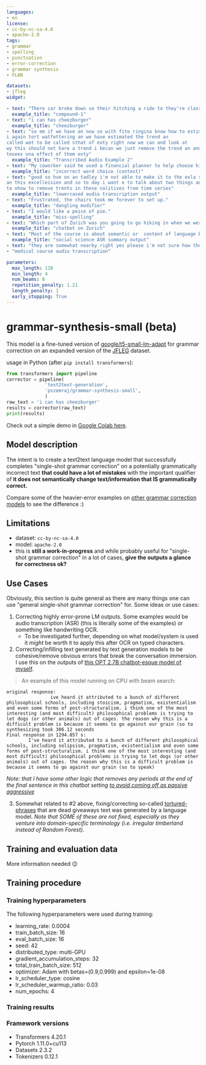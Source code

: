 ```yaml
---
languages:
- en
license: 
- cc-by-nc-sa-4.0
- apache-2.0
tags:
- grammar
- spelling
- punctuation
- error-correction
- grammar synthesis
- FLAN

datasets:
- jfleg
widget:

- text: "There car broke down so their hitching a ride to they're class."
  example_title: "compound-1"
- text: "i can has cheezburger"
  example_title: "cheezburger"
- text: "so em if we have an now so with fito ringina know how to estimate the tren given the ereafte mylite trend we can also em an estimate is nod s
i again tort watfettering an we have estimated the trend an
called wot to be called sthat of exty right now we can and look at
wy this should not hare a trend i becan we just remove the trend an and we can we now estimate
tesees ona effect of them exty"
  example_title: "Transcribed Audio Example 2"
- text: "My coworker said he used a financial planner to help choose his stocks so he wouldn't loose money."
  example_title: "incorrect word choice (context)"
- text: "good so hve on an tadley i'm not able to make it to the exla session on monday this week e which is why i am e recording pre recording
an this excelleision and so to day i want e to talk about two things and first of all em i wont em wene give a summary er about
ta ohow to remove trents in these nalitives from time series"
  example_title: "lowercased audio transcription output"
- text: "Frustrated, the chairs took me forever to set up."
  example_title: "dangling modifier"
- text: "I would like a peice of pie."
  example_title: "miss-spelling"
- text: "Which part of Zurich was you going to go hiking in when we were there for the first time together? ! ?"
  example_title: "chatbot on Zurich"
- text: "Most of the course is about semantic or  content of language but there are also interesting topics to be learned from the servicefeatures except statistics in characters in documents. At this point, Elvthos introduces himself as his native English speaker and goes on to say that if you continue to work on social scnce,"
  example_title: "social science ASR summary output"
- text: "they are somewhat nearby right yes please i'm not sure how the innish is tepen thut mayyouselect one that istatte lo variants in their property e ere interested and anyone basical e may be applyind reaching the browing approach were"
- "medical course audio transcription"

parameters:
  max_length: 128
  min_length: 4
  num_beams: 8
  repetition_penalty: 1.21
  length_penalty: 1
  early_stopping: True
---
```


# grammar-synthesis-small (beta)

This model is a fine-tuned version of [google/t5-small-lm-adapt](https://huggingface.co/google/t5-small-lm-adapt) for grammar correction on an expanded version of the [JFLEG](https://paperswithcode.com/dataset/jfleg) dataset.

usage in Python (after `pip install transformers`):

```python
from transformers import pipeline
corrector = pipeline(
              'text2text-generation',
              'pszemraj/grammar-synthesis-small',
              )
raw_text = 'i can has cheezburger'
results = corrector(raw_text)
print(results)
```

Check out a simple demo in [Google Colab here](https://colab.research.google.com/gist/pszemraj/06fac5b608889e258229a659cc53485f/demo-for-grammar-synthesis-small.ipynb).

## Model description

The intent is to create a text2text language model that successfully completes "single-shot grammar correction" on a potentially grammatically incorrect text **that could have a lot of mistakes** with the important qualifier of **it does not semantically change text/information that IS grammatically correct.**

Compare some of the heavier-error examples on [other grammar correction models](https://huggingface.co/models?dataset=dataset:jfleg) to see the difference :)

## Limitations

- dataset: `cc-by-nc-sa-4.0`
- model: `apache-2.0`
- this is **still a work-in-progress** and while probably useful for "single-shot grammar correction" in a lot of cases, **give the outputs a glance for correctness ok?**

## Use Cases

Obviously, this section is quite general as there are many things one can use "general single-shot grammar correction" for. Some ideas or use cases:

1. Correcting highly error-prone LM outputs. Some examples would be audio transcription (ASR) (this is literally some of the examples) or something like handwriting OCR. 
    - To be investigated further, depending on what model/system is used it _might_ be worth it to apply this after OCR on typed characters. 
2. Correcting/infilling text generated by text generation models to be cohesive/remove obvious errors that break the conversation immersion. I use this on the outputs of [this OPT 2.7B chatbot-esque model of myself](https://huggingface.co/pszemraj/opt-peter-2.7B).
  > An example of this model running on CPU with beam search:
  
```
original response:
                ive heard it attributed to a bunch of different philosophical schools, including stoicism, pragmatism, existentialism and even some forms of post-structuralism. i think one of the most interesting (and most difficult) philosophical problems is trying to let dogs (or other animals) out of cages. the reason why this is a difficult problem is because it seems to go against our grain (so to
synthesizing took 306.12 seconds
Final response in 1294.857 s:
        I've heard it attributed to a bunch of different philosophical schools, including solipsism, pragmatism, existentialism and even some forms of post-structuralism. i think one of the most interesting (and most difficult) philosophical problems is trying to let dogs (or other animals) out of cages. the reason why this is a difficult problem is because it seems to go against our grain (so to speak)
```
  _Note: that I have some other logic that removes any periods at the end of the final sentence in this chatbot setting [to avoid coming off as passive aggressive](https://www.npr.org/2020/09/05/909969004/before-texting-your-kid-make-sure-to-double-check-your-punctuation)_
  
3. Somewhat related to #2 above, fixing/correcting so-called [tortured-phrases](https://arxiv.org/abs/2107.06751) that are dead giveaways text was generated by a language model. _Note that _SOME_ of these are not fixed, especially as they venture into domain-specific terminology (i.e. irregular timberland instead of Random Forest)._


## Training and evaluation data

More information needed 😉

## Training procedure

### Training hyperparameters

The following hyperparameters were used during training:
- learning_rate: 0.0004
- train_batch_size: 16
- eval_batch_size: 16
- seed: 42
- distributed_type: multi-GPU
- gradient_accumulation_steps: 32
- total_train_batch_size: 512
- optimizer: Adam with betas=(0.9,0.999) and epsilon=1e-08
- lr_scheduler_type: cosine
- lr_scheduler_warmup_ratio: 0.03
- num_epochs: 4

### Training results



### Framework versions

- Transformers 4.20.1
- Pytorch 1.11.0+cu113
- Datasets 2.3.2
- Tokenizers 0.12.1

